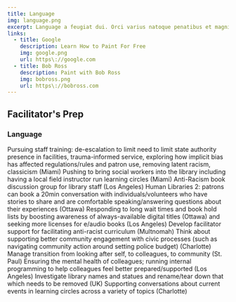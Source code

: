```yaml
---
title: Language
img: language.png
excerpt: Language a feugiat dui. Orci varius natoque penatibus et magnis dis parturient montes, nascetur ridiculus mus. Etiam condimentum lectus leo. Integer quis ipsum magna.  
links:
  - title: Google
    description: Learn How to Paint For Free
    img: google.png
    url: https\://google.com
  - title: Bob Ross
    description: Paint with Bob Ross
    img: bobross.png
    url: https\://bobross.com
---
```

## Facilitator's Prep
### Language 
Pursuing staff training: de-escalation to limit need to limit state authority presence in facilities, trauma-informed service, exploring how implicit bias has affected regulations/rules and patron use, removing latent racism, classicism (Miami)
Pushing to bring social workers into the library including having a local field instructor run learning circles (Miami)
Anti-Racism book discussion group for library staff (Los Angeles)
Human Libraries 2: patrons can book a 20min conversation with individuals/volunteers who have stories to share and are comfortable speaking/answering questions about their experiences (Ottawa)
Responding to long wait times and book hold lists by boosting awareness of always-available digital titles (Ottawa) and seeking more licenses for e/audio books (Los Angeles)
Develop facilitator support for facilitating anti-racist curriculum (Multnomah)
Think about supporting better community engagement with civic processes (such as navigating community action around setting police budget) (Charlotte)
Manage transition from looking after self, to colleagues, to community (St. Paul)
Ensuring the mental health of colleagues; running internal programming to help colleagues feel better prepared/supported (Los Angeles)
Investigate library names and statues and rename/tear down that which needs to be removed (UK)
Supporting conversations about current events in learning circles across a variety of topics (Charlotte) 